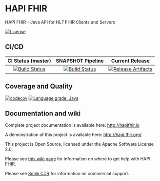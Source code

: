 HAPI FHIR
=========

HAPI FHIR - Java API for HL7 FHIR Clients and Servers

[![License][Badge-License]][Link-License]

## CI/CD
| CI Status (master) | SNAPSHOT Pipeline | Current Release |
| :---: | :---: | :---: |
| [![Build Status][Badge-AzurePipelineMaster]][Link-AzurePipelinesMaster] | [![Build Status][Badge-AzureReleaseSnapshot]][Link-AzurePipelinesSnapshot] | [![Release Artifacts][Badge-MavenCentral]][Link-MavenCentral] |

## Coverage and Quality

[![codecov][Badge-CodeCov]][Link-CodeCov]
[![Language grade: Java](https://img.shields.io/lgtm/grade/java/g/hapifhir/hapi-fhir.svg?logo=lgtm&logoWidth=18)](https://lgtm.com/projects/g/hapifhir/hapi-fhir/context:java)

## Documentation and wiki

Complete project documentation is available here:
http://hapifhir.io

A demonstration of this project is available here:
http://hapi.fhir.org/

This project is Open Source, licensed under the Apache Software License 2.0.

Please see [this wiki page][Link-wiki] for information on where to get help with HAPI FHIR.

Please see [Smile CDR][Link-SmileCDR] for information on commercial support.

[Link-AzurePipelines]: https://dev.azure.com/hapifhir/HAPI%20FHIR/_build
[Link-AzurePipelinesMaster]: https://dev.azure.com/hapifhir/HAPI%20FHIR/_build?definitionId=2
[Link-AzurePipelinesSnapshot]: https://dev.azure.com/hapifhir/HAPI%20FHIR/_build?definitionId=3
[Link-MavenCentral]: http://search.maven.org/#search|ga|1|ca.uhn.hapi.fhir
[Link-CodeCov]: https://codecov.io/gh/hapifhir/hapi-fhir
[Link-wiki]: https://github.com/hapifhir/hapi-fhir/wiki/Getting-Help
[Link-SmileCDR]: https://smilecdr.com
[Link-License]: https://hapifhir.io/hapi-fhir/license.html

[Badge-AzurePipelineMaster]: https://dev.azure.com/hapifhir/HAPI%20FHIR/_apis/build/status/hapifhir.hapi-fhir?branchName=refs%2Fpull%2F2319%2Fmerge
[Badge-AzureReleaseSnapshot]: https://dev.azure.com/hapifhir/HAPI%20FHIR/_apis/build/status/SNAPSHOT%20pipeline?branchName=master
[Badge-MavenCentral]: https://maven-badges.herokuapp.com/maven-central/ca.uhn.hapi.fhir/hapi-fhir-base/badge.svg
[Badge-CodeCov]: https://codecov.io/gh/hapifhir/hapi-fhir/branch/master/graph/badge.svg?token=zHfnKfQB9X
[Badge-License]: https://img.shields.io/badge/license-apache%202.0-60C060.svg
